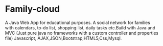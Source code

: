 # Family-cloud
A Java Web App for educational purposes. A social network for families with calendars, to-do list, shopping list, daily tasks etc.Build with Java and MVC (Just pure java no frameworks with a custom controller and properties file) Javascript, AJAX,JSON,Bootstrap,HTML5,Css,Mysql.
